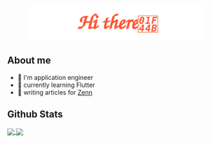 <div align="center">
    <img src="assets/gh-readme-header.svg" />
</div>

## About me

* 📱 I'm application engineer
* 🌱 currently learning Flutter
* 📝 writing articles for [Zenn](https://zenn.dev/taku_zenn)

## Github Stats

<a href="https://github.com/abe-tk/github-readme-stats">
  <picture>
    <source media="(prefers-color-scheme: dark)" srcset="https://github-readme-stats.vercel.app/api?username=abe-tk&theme=dark&show_icons=true">
    <img height=180 align="center"  src="https://github-readme-stats.vercel.app/api?username=abe-tk&show_icons=true">
  </picture>
</a>
<a href="https://github.com/abe-tk/convoychat">
  <picture>
    <source media="(prefers-color-scheme: dark)" srcset="https://github-readme-stats.vercel.app/api/top-langs/?username=abe-tk&theme=dark&layout=compact">
    <img height=180 align="center" src="https://github-readme-stats.vercel.app/api/top-langs/?username=abe-tk&layout=compact">
  </picture>
</a>
